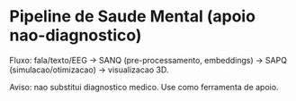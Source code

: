 # Pipeline de Saude Mental (apoio nao-diagnostico)

Fluxo: fala/texto/EEG -> SANQ (pre-processamento, embeddings) -> SAPQ (simulacao/otimizacao) -> visualizacao 3D.

Aviso: nao substitui diagnostico medico. Use como ferramenta de apoio.
